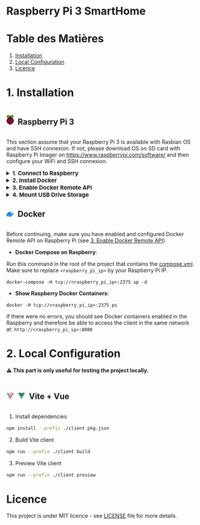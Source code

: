 Raspberry Pi 3 SmartHome
========================

# Table des Matières
1. [Installation](#1-installation)
2. [Local Configuration](#2-local-configuration)
3. [Licence](#licence)

# 1. Installation
<div class="flex-content">
  <img src="./README/raspberry.png" alt="Raspberry Logo"/>
  <h2 id="raspberry-pi-3">Raspberry Pi 3</h2>
</div>

This section assume that your Raspberry Pi 3 is available with Rasbian OS and have SSH connexion.
If not, please download OS on SD card with Raspberry Pi Imager on https://www.raspberrypi.com/software/ and then configure your WiFi and SSH connexion.

<details>
  <summary id="connect-to-raspberry">1. Connect to Raspberry</summary>

* Use SSH connection (with Putty for Windows)
</details>
<details>
  <summary id="install-docker">2. Install Docker</summary>

* Update Package Lists:
  ```text
  sudo apt update
  ```

* Install Required Packages:
  ```text
  sudo apt install -y apt-transport-https ca-certificates software-properties-common
  ```

* Add Docker's GPG Key:
  ```text
  curl -fsSL https://download.docker.com/linux/raspbian/gpg | sudo gpg --dearmor -o /usr/share/keyrings/docker-archive-keyring.gpg
  ```

* Set up the Docker Stable Repository:
  ```text
  echo "deb [signed-by=/usr/share/keyrings/docker-archive-keyring.gpg] https://download.docker.com/linux/raspbian $(lsb_release -cs) stable" | sudo tee /etc/apt/sources.list.d/docker.list > /dev/null
  ```

* Update Package Lists Again:
  ```text
  sudo apt update
  ```

* Install Docker Engine:
  ```text
  sudo apt install -y docker-ce docker-ce-cli containerd.io
  ```

* Add Your User to the Docker Group:
  ```text
  sudo usermod -aG docker <username>
  ```
  Replace `<username>` by your own username.


* Reboot Your Raspberry Pi:
  ```text
  sudo reboot
  ```

* Verify Docker Installation:
  ```text
  docker --version
  ```

</details>
<details>
  <summary id="enable-docker-remote-api">3. Enable Docker Remote API</summary>

* Edit the Docker daemon startup options:
  ```text
  sudo nano /lib/systemd/system/docker.service
  ```
  Find the ExecStart line, which starts with /usr/bin/dockerd, and remove the `-H fd://` part:
  ```text
  ExecStart=/usr/bin/dockerd -H fd:// --containerd=/run/containerd/containerd.sock
  ```

* Save the file and reload daemon:
  ```text
  sudo systemctl daemon-reload
  ```

* Edit the Docker daemon configuration file:
  ```text
  sudo nano /etc/docker/daemon.json
  ```
  Update the file to include the following content, replacing `<raspberry_pi_ip>` with the actual IP address of your Raspberry Pi:
  ```json
  {
    "hosts": ["tcp://<raspberry_pi_ip>:2375", "unix:///var/run/docker.sock"]
  }
  ```
  ⚠ You can get your Raspberry IP with:
  ```text
  hostname -I
  ```

* Save the file and restart the Docker daemon:
  ```text
  sudo systemctl restart docker
  ```

* Ensure that the Docker daemon is running and listening for remote connections. Run the following command on your Raspberry Pi:
  ```text
  sudo systemctl status docker
  ```

</details>
<details>
  <summary id="mount-usb-drive-storage">4. Mount USB Drive Storage</summary>

* Find USB Device:
  ```text
  sudo fdisk -l
  ```
  ⚠ Remember the device path (something like `/dev/sda1`) and the file system format type (something like `FAT32`).


* Find Device UUID (last value before arrow):
  ```text
  sudo ls -l /dev/disk/by-uuid/
  ```
  ⚠ Remember the device UUID.


* Create the mount point directory:
  ```text
  sudo mkdir /mnt/usb
  ```

* Edit the Mount Point configuration file:
  ```text
  sudo nano /etc/fstab
  ```
  Update the file to include the following line:
  ```text
  UUID=<device_uuid> /mnt/usb <file_system> uid=<user>,gid=<user> 0 0
  ```
  ⚠ Replace `<device_uuid>` by your usb device uuid, `<file_sytem>` by your file system (vfat for FAT32) and `<user>` by the user (default pi).


* Mount Storage:
  ```text
  sudo mount -a
  ```
  And check filesystem mount:
  ```text
  df -h
  ```
  Now, your USB drive should now be available in the /mnt/usb folder and Raspberry Pi OS will mount it automatically at each boot.
  See more details on https://raspberrytips.com/mount-usb-drive-raspberry-pi/
</details>

<div class="flex-content">
  <img src="./README/docker.png" alt="Docker Logo"/>
  <h2 id="docker">Docker</h2>
</div>

Before continuing, make sure you have enabled and configured Docker Remote API on Raspberry Pi (see [3. Enable Docker Remote API](#enable-docker-remote-api)).

* **Docker Compose on Raspberry**:

Run this command in the root of the project that contains the [compose.yml](compose.yaml). Make sure to replace `<raspberry_pi_ip>` by your Raspberry Pi IP.
```text
docker-compose -H tcp://<raspberry_pi_ip>:2375 up -d
```

* **Show Raspberry Docker Containers**:

```text
docker -H tcp://<raspberry_pi_ip>:2375 ps
```

If there were no errors, you should see Docker containers enabled in the Raspberry and therefore be able to access the client in the same network at: `http://<raspberry_pi_ip>:8080`

# 2. Local Configuration
#### ⚠ This part is only useful for testing the project locally.

<div class="flex-content">
  <img src="./README/vite.png" alt="Vite Logo"/>
  <img src="./README/vue.png" alt="Vue Logo"/>
  <h2 id="vite-vue">Vite + Vue</h2>
</div>

1. Install dependencies
```bash
npm install --prefix ./client pkg.json
```
2. Build Vite client
```bash
npm run --prefix ./client build
```
3. Preview Vite client
```bash
npm run --prefix ./client preview
```

# Licence

This project is under MIT licence - see [LICENSE](LICENSE) file for more details.


<style>
summary{
    font-size: 15px;
    font-weight: bold;
}
img{
    width: 20px;
}
.flex-content{
    display: flex;
    align-items: baseline;
    gap: 10px;
}
</style>